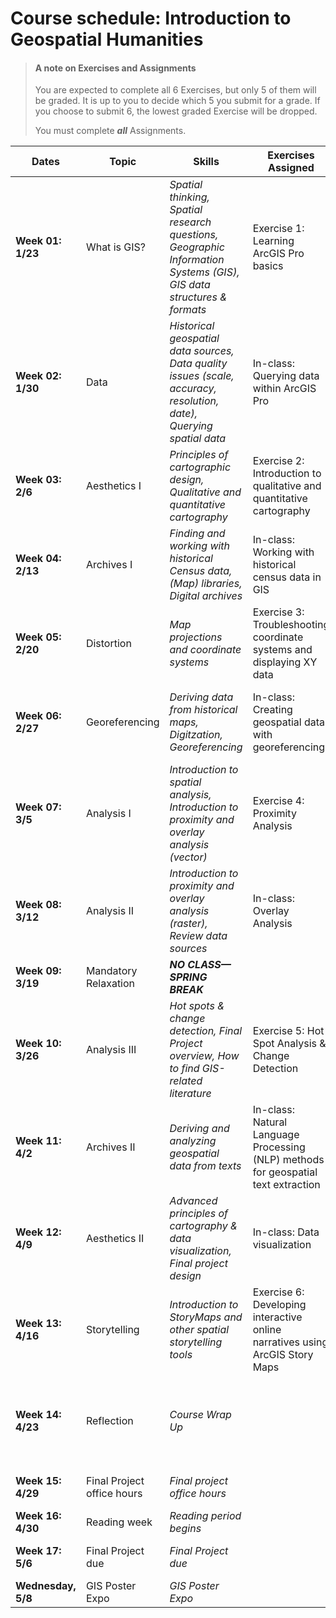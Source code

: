 # Course schedule: Introduction to Geospatial Humanities

>#### A note on Exercises and Assignments
>You are expected to complete all 6 Exercises, but only 5 of them will be graded. It is up to you to decide which 5 you submit for a grade. If you choose to submit 6, the lowest graded Exercise will be dropped.
>
>You must complete ***all*** Assignments.

| **Dates**          | **Topic**                  | **Skills**                                                                                                           | **Exercises Assigned**                                                             | **Exercises Due**                                                            | **Assignments Assigned**                                 | **Assignments Due**                                      |
| ------------------ | -------------------------- | -------------------------------------------------------------------------------------------------------------------- | ---------------------------------------------------------------------------------- | ---------------------------------------------------------------------------- | -------------------------------------------------------- | -------------------------------------------------------- |
| **Week 01: 1/23**  | What is GIS?               | *Spatial thinking, Spatial research questions, Geographic Information Systems (GIS), GIS data structures & formats*  | Exercise 1: Learning ArcGIS Pro basics                                             |                                                                              |                                                          |                                                          |
| **Week 02: 1/30**  | Data                       | *Historical geospatial data sources, Data quality issues (scale, accuracy, resolution, date), Querying spatial data* | In-class: Querying data within ArcGIS Pro                                          | Exercise 1: Learning ArcGIS Pro basics using Census data                     |                                                          |                                                          |
| **Week 03: 2/6**   | Aesthetics I               | *Principles of cartographic design, Qualitative and quantitative cartography*                                        | Exercise 2: Introduction to qualitative and quantitative cartography               |                                                                              | Assignment 1: Cartographic Design                        |                                                          |
| **Week 04: 2/13**  | Archives I                 | *Finding and working with historical Census data, (Map) libraries, Digital archives*                                 | In-class: Working with historical census data in GIS                               | Exercise 2: Introduction to qualitative and quantitative cartography         |                                                          | Assignment 1: Cartographic Design                        |
| **Week 05: 2/20**  | Distortion                 | *Map projections and coordinate systems*                                                                             | Exercise 3: Troubleshooting coordinate systems and displaying XY data              |                                                                              | Assignment 2: Census Discovery and Documentation         |                                                          |
| **Week 06: 2/27**  | Georeferencing             | *Deriving data from historical maps, Digitzation, Georeferencing*                                                    | In-class: Creating geospatial data with georeferencing                             | Exercise 3: Troubleshooting coordinate systems and displaying XY data        | Assignment 3: Spatial Thinking & Spatial Problem Solving | Assignment 2: Census Discovery and Documentation         |
| **Week 07: 3/5**   | Analysis I                 | *Introduction to spatial analysis, Introduction to proximity and overlay analysis (vector)*                          | Exercise 4: Proximity Analysis                                                     |                                                                              |                                                          |                                                          |
| **Week 08: 3/12**  | Analysis II                | *Introduction to proximity and overlay analysis (raster), Review data sources*                                       | In-class: Overlay Analysis                                                         | Exercise 4: Proximity Analysis                                               | Assignment 4: Project Data Search and Documentation      | Assignment 3: Spatial Thinking & Spatial Problem Solving |
| **Week 09: 3/19**  | Mandatory Relaxation       | ***NO CLASS—SPRING BREAK***                                                                                          |                                                                                    |                                                                              |                                                          |                                                          |
| **Week 10: 3/26**  | Analysis III               | *Hot spots & change detection, Final Project overview, How to find GIS-related literature*                           | Exercise 5: Hot Spot Analysis & Change Detection                                   |                                                                              | Assignment 5: Final Project (Multiple components)        | Assignment 4: Project Data Search and Documentation      |
| **Week 11: 4/2**   | Archives II                | *Deriving and analyzing geospatial data from texts*                                                                  | In-class: Natural Language Processing (NLP) methods for geospatial text extraction | Exercise 5: Hot Spot Analysis & Change Detection                             |                                                          |                                                          |
| **Week 12: 4/9**   | Aesthetics II              | *Advanced principles of cartography & data visualization, Final project design*                                      | In-class: Data visualization                                                       |                                                                              |                                                          | Assignment 5.1: Detailed Project Proposal                |
| **Week 13: 4/16**  | Storytelling               | *Introduction to StoryMaps and other spatial storytelling tools*                                                     | Exercise 6: Developing interactive online narratives using ArcGIS Story Maps       |                                                                              |                                                          |                                                          |
| **Week 14: 4/23**  | Reflection                 | *Course Wrap Up*                                                                                                     |                                                                                    | Exercise 6: Developing interactive online narratives using ArcGIS Story Maps |                                                          |                                                          |
| **Week 15: 4/29**  | Final Project office hours | *Final project office hours*                                                                                         |                                                                                    |                                                                              |                                                          | Assignment 5.2: Final Project Draft                      |
| **Week 16: 4/30**  | Reading week               | *Reading period begins*                                                                                              |                                                                                    |                                                                              |                                                          |                                                          |
| **Week 17: 5/6**   | Final Project due          | *Final Project due*                                                                                                  |                                                                                    |                                                                              |                                                          | Assignment 5.3: Final Project                            |
| **Wednesday, 5/8** | GIS Poster Expo            | *GIS Poster Expo*                                                                                                    |                                                                                    |                                                                              |                                                          |                                                          |